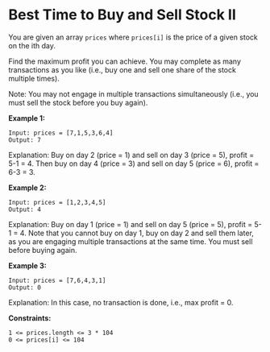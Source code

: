 # Best Time to Buy and Sell Stock II

You are given an array `prices` where `prices[i]` is the price of a given stock on the ith day.

Find the maximum profit you can achieve. You may complete as many transactions as you like (i.e., buy one and sell one share of the stock multiple times).

Note: You may not engage in multiple transactions simultaneously (i.e., you must sell the stock before you buy again).

**Example 1:**

```
Input: prices = [7,1,5,3,6,4]
Output: 7
```

Explanation: Buy on day 2 (price = 1) and sell on day 3 (price = 5), profit = 5-1 = 4.
Then buy on day 4 (price = 3) and sell on day 5 (price = 6), profit = 6-3 = 3.

**Example 2:**

```
Input: prices = [1,2,3,4,5]
Output: 4
```

Explanation: Buy on day 1 (price = 1) and sell on day 5 (price = 5), profit = 5-1 = 4.
Note that you cannot buy on day 1, buy on day 2 and sell them later, as you are engaging multiple transactions at the same time. You must sell before buying again.

**Example 3:**

```
Input: prices = [7,6,4,3,1]
Output: 0
```

Explanation: In this case, no transaction is done, i.e., max profit = 0.
 
**Constraints:**

```
1 <= prices.length <= 3 * 104
0 <= prices[i] <= 104
```